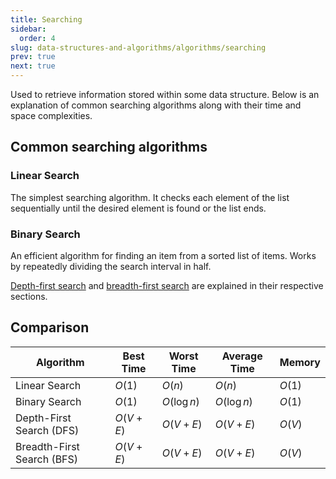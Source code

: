 ```yaml
---
title: Searching
sidebar:
  order: 4
slug: data-structures-and-algorithms/algorithms/searching
prev: true
next: true
---
```


Used to retrieve information stored within some data structure. Below is an explanation of common searching algorithms along with their time and space complexities.

## Common searching algorithms

### Linear Search

The simplest searching algorithm. It checks each element of the list sequentially until the desired element is found or the list ends.

### Binary Search

An efficient algorithm for finding an item from a sorted list of items. Works by repeatedly dividing the search interval in half.

[Depth-first search](/data-structures-and-algorithms/algorithms/depth-first-search) and [breadth-first search](/data-structures-and-algorithms/algorithms/breadth-first-search) are explained in their respective sections.

## Comparison

| Algorithm                  | Best Time  | Worst Time  | Average Time | Memory |
| -------------------------- | ---------- | ----------- | ------------ | ------ |
| Linear Search              | $O(1)$     | $O(n)$      | $O(n)$       | $O(1)$ |
| Binary Search              | $O(1)$     | $O(\log n)$ | $O(\log n)$  | $O(1)$ |
| Depth-First Search (DFS)   | $O(V + E)$ | $O(V + E)$  | $O(V + E)$   | $O(V)$ |
| Breadth-First Search (BFS) | $O(V + E)$ | $O(V + E)$  | $O(V + E)$   | $O(V)$ |
